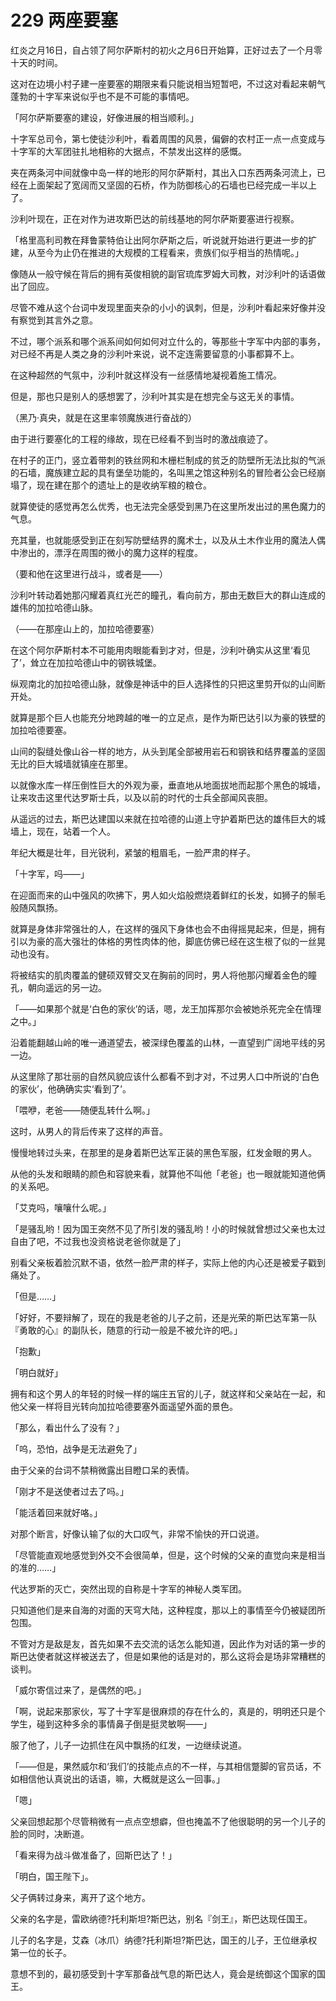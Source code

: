 # 229 两座要塞

红炎之月16日，自占领了阿尔萨斯村的初火之月6日开始算，正好过去了一个月零十天的时间。

这对在边境小村子建一座要塞的期限来看只能说相当短暂吧，不过这对看起来朝气蓬勃的十字军来说似乎也不是不可能的事情吧。

「阿尔萨斯要塞的建设，好像进展的相当顺利。」

十字军总司令，第七使徒沙利叶，看着周围的风景，偏僻的农村正一点一点变成与十字军的大军团驻扎地相称的大据点，不禁发出这样的感慨。

夹在两条河中间就像中岛一样的地形的阿尔萨斯村，其出入口东西两条河流上，已经在上面架起了宽阔而又坚固的石桥，作为防御核心的石墙也已经完成一半以上了。

沙利叶现在，正在对作为进攻斯巴达的前线基地的阿尔萨斯要塞进行视察。

「格里高利司教在拜鲁蒙特伯让出阿尔萨斯之后，听说就开始进行更进一步的扩建，从至今为止仍在推进的大规模的工程看来，贵族们似乎相当的热情呢。」

像随从一般守候在背后的拥有英俊相貌的副官琉库罗姆大司教，对沙利叶的话语做出了回应。

尽管不难从这个台词中发现里面夹杂的小小的讽刺，但是，沙利叶看起来好像并没有察觉到其言外之意。

不过，哪个派系和哪个派系间如何如何对立什么的，等那些十字军中内部的事务，对已经不再是人类之身的沙利叶来说，说不定连需要留意的小事都算不上。

在这种超然的气氛中，沙利叶就这样没有一丝感情地凝视着施工情况。

但是，那也只是别人的感想罢了，沙利叶其实是在想完全与这无关的事情。

（黑乃·真央，就是在这里率领魔族进行奋战的）

由于进行要塞化的工程的缘故，现在已经看不到当时的激战痕迹了。

在村子的正门，竖立着带刺的铁丝网和木栅栏制成的贫乏的防壁所无法比拟的气派的石墙，魔族建立起的具有堡垒功能的，名叫黑之馆这种别名的冒险者公会已经崩塌了，现在建在那个的遗址上的是收纳军粮的粮仓。

就算使徒的感觉再怎么优秀，也无法完全感受到黑乃在这里所发出过的黑色魔力的气息。

充其量，也就能感受到正在刻写防壁结界的魔术士，以及从土木作业用的魔法人偶中渗出的，漂浮在周围的微小的魔力这样的程度。

（要和他在这里进行战斗，或者是——）

沙利叶转动着她那闪耀着真红光芒的瞳孔，看向前方，那由无数巨大的群山连成的雄伟的加拉哈德山脉。

（——在那座山上的，加拉哈德要塞）

在这个阿尔萨斯村本不可能用肉眼能看到才对，但是，沙利叶确实从这里‘看见了’，耸立在加拉哈德山中的钢铁城堡。

纵观南北的加拉哈德山脉，就像是神话中的巨人选择性的只把这里剪开似的山间断开处。

就算是那个巨人也能充分地跨越的唯一的立足点，是作为斯巴达引以为豪的铁壁的加拉哈德要塞。

山间的裂缝处像山谷一样的地方，从头到尾全部被用岩石和钢铁和结界覆盖的坚固无比的巨大城墙就镇座在那里。

以就像水库一样压倒性巨大的外观为豪，垂直地从地面拔地而起那个黑色的城墙，让来攻击这里代达罗斯士兵，以及以前的时代的士兵全部闻风丧胆。

从遥远的过去，斯巴达建国以来就在拉哈德的山道上守护着斯巴达的雄伟巨大的城墙上，现在，站着一个人。

年纪大概是壮年，目光锐利，紧皱的粗眉毛，一脸严肃的样子。

「十字军，吗——」

在迎面而来的山中强风的吹拂下，男人如火焰般燃烧着鲜红的长发，如狮子的鬃毛般随风飘扬。

就算是身体非常强壮的人，在这样的强风下身体也会不由得摇晃起来，但是，拥有引以为豪的高大强壮的体格的男性肉体的他，脚底仿佛已经在这生根了似的一丝晃动也没有。

将被结实的肌肉覆盖的健硕双臂交叉在胸前的同时，男人将他那闪耀着金色的瞳孔，朝向遥远的另一边。

「——如果那个就是‘白色的家伙’的话，嗯，龙王加挥那尔会被她杀死完全在情理之中。」

沿着能翻越山岭的唯一通道望去，被深绿色覆盖的山林，一直望到广阔地平线的另一边。

从这里除了那壮丽的自然风貌应该什么都看不到才对，不过男人口中所说的‘白色的家伙’，他确确实实‘看到了’。

「喂咿，老爸——随便乱转什么啊。」

这时，从男人的背后传来了这样的声音。

慢慢地转过头来，在那里的是身着斯巴达军正装的黑色军服，红发金眼的男人。

从他的头发和眼睛的颜色和容貌来看，就算他不叫他「老爸」也一眼就能知道他俩的关系吧。

「艾克吗，嚷嚷什么呢。」

「是骚乱哟！因为国王突然不见了所引发的骚乱哟！小的时候就曾想过父亲也太过自由了吧，不过我也没资格说老爸你就是了」

别看父亲板着脸沉默不语，依然一脸严肃的样子，实际上他的内心还是被爱子戳到痛处了。

「但是……」

「好好，不要辩解了，现在的我是老爸的儿子之前，还是光荣的斯巴达军第一队『勇敢的心』的副队长，随意的行动一般是不被允许的吧。」

「抱歉」

「明白就好」

拥有和这个男人的年轻的时候一样的端庄五官的儿子，就这样和父亲站在一起，和他父亲一样将目光转向加拉哈德要塞外面遥望外面的景色。

「那么，看出什么了没有？」

「呜，恐怕，战争是无法避免了」

由于父亲的台词不禁稍微露出目瞪口呆的表情。

「刚才不是送使者过去了吗。」

「能活着回来就好咯。」

对那个断言，好像认输了似的大口叹气，非常不愉快的开口说道。

「尽管能直观地感觉到外交不会很简单，但是，这个时候的父亲的直觉向来是相当的准的……」

代达罗斯的灭亡，突然出现的自称是十字军的神秘人类军团。

只知道他们是来自海的对面的天穹大陆，这种程度，那以上的事情至今仍被疑团所包围。

不管对方是敌是友，首先如果不去交流的话怎么能知道，因此作为对话的第一步的斯巴达使者就这样被送去了，但是如果他的话是对的，那么这将会是场非常糟糕的谈判。

「威尔寄信过来了，是偶然的吧。」

「啊，说起来那家伙，写了十字军是很麻烦的存在什么的，真是的，明明还只是个学生，碰到这种多余的事情鼻子倒是挺灵敏啊——」

服了他了，儿子一边抓住在风中飘扬的红发，一边继续说道。

「——但是，果然威尔和‘我们’的技能点点的不一样，与其相信蹩脚的官员话，不如相信他认真说出的话语，嘛，大概就是这么一回事。」

「嗯」

父亲回想起那个尽管稍微有一点点空想癖，但也掩盖不了他很聪明的另一个儿子的脸的同时，决断道。

「看来得为战斗做准备了，回斯巴达了！」

「明白，国王陛下」。

父子俩转过身来，离开了这个地方。

父亲的名字是，雷欧纳德?托利斯坦?斯巴达，别名『剑王』，斯巴达现任国王。

儿子的名字是，艾森（冰爪）纳德?托利斯坦?斯巴达，国王的儿子，王位继承权第一位的长子。

意想不到的，最初感受到十字军那备战气息的斯巴达人，竟会是统御这个国家的国王。
